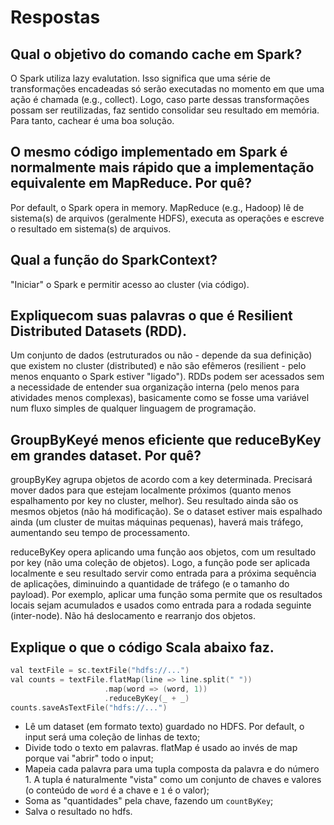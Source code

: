 # Respostas

## Qual​ o objetivo​​ do comando​ cache​ em​ Spark?

O Spark utiliza lazy evalutation. Isso significa que uma série de transformações encadeadas só serão executadas no momento em que uma ação é chamada (e.g., collect). Logo, caso parte dessas transformações possam ser reutilizadas, faz sentido consolidar seu resultado em memória. Para tanto, cachear é uma boa solução.

## O mesmo​ código​ implementado​ em​ Spark​ é normalmente​ mais​ rápido​ que​ a implementação​ equivalente​ em MapReduce.​ Por​ quê?

Por default, o Spark opera in memory. MapReduce (e.g., Hadoop) lê de sistema(s) de arquivos (geralmente HDFS), executa as operações e escreve o resultado em sistema(s) de arquivos.

## Qual a função do SparkContext?

"Iniciar" o Spark e permitir acesso ao cluster (via código).

## Explique​ com​ suas​ palavras​ o que​ é Resilient​ Distributed​ Datasets​​ (RDD).

Um conjunto de dados (estruturados ou não - depende da sua definição) que existem no cluster (distributed) e não são efêmeros (resilient - pelo menos enquanto o Spark estiver "ligado"). RDDs podem ser acessados sem a necessidade de entender sua organização interna (pelo menos para atividades menos complexas), basicamente como se fosse uma variável num fluxo simples de qualquer linguagem de programação.

## GroupByKey​ é menos​ eficiente​ que​ reduceByKey​ em​ grandes​ dataset. Por​ quê?

groupByKey agrupa objetos de acordo com a key determinada. Precisará mover dados para que estejam localmente próximos (quanto menos espalhamento por key no cluster, melhor). Seu resultado ainda são os mesmos objetos (não há modificação). Se o dataset estiver mais espalhado ainda (um cluster de muitas máquinas pequenas), haverá mais tráfego, aumentando seu tempo de processamento.

reduceByKey opera aplicando uma função aos objetos, com um resultado por key (não uma coleção de objetos). Logo, a função pode ser aplicada localmente e seu resultado servir como entrada para a próxima sequência de aplicações, diminuindo a quantidade de tráfego (e o tamanho do payload). Por exemplo, aplicar uma função soma permite que os resultados locais sejam acumulados e usados como entrada para a rodada seguinte (inter-node). Não há deslocamento e rearranjo dos objetos.

## Explique​ o que​ o código​ Scala​ abaixo​ faz.

```scala
val​​ textFile​​ = sc​.textFile​("hdfs://..."​)
val​​ counts​​ = textFile​.flatMap​(line​​ => line​.split​(" "))
​​                     .map​(word​​ => (word​, 1))
​​                     .reduceByKey​(_ + _)
counts​.saveAsTextFile​("hdfs://..."​)
```

- Lê um dataset (em formato texto) guardado no HDFS. Por default, o input será uma coleção de linhas de texto;
- Divide todo o texto em palavras. flatMap é usado ao invés de map porque vai "abrir" todo o input;
- Mapeia cada palavra para uma tupla composta da palavra e do número 1. A tupla é naturalmente "vista" como um conjunto de chaves e valores (o conteúdo de `word` é a chave e `1` é o valor);
- Soma as "quantidades" pela chave, fazendo um `countByKey`;
- Salva o resultado no hdfs.
